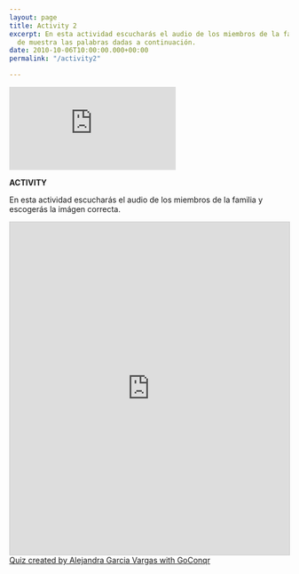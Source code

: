 ```yaml
---
layout: page
title: Activity 2
excerpt: En esta actividad escucharás el audio de los miembros de la familia y escribirás
  de muestra las palabras dadas a continuación.
date: 2010-10-06T10:00:00.000+00:00
permalink: "/activity2"

---
```

<div class="video"><iframe class="video-frame" src="https://www.youtube.com/embed/d_WQEw13TCo" title="YouTube video player" frameborder="0" allow="accelerometer; autoplay; clipboard-write; encrypted-media; gyroscope; picture-in-picture" allowfullscreen></iframe></div>

**ACTIVITY**

En esta actividad escucharás el audio de los miembros de la familia y escogerás la imágen correcta.

<iframe width='100%'  height='600px'  scrolling='yes'  src='https://www.goconqr.com/en/p/34416669-Untitled-quizzes?frame=true'  style='border: 1px solid #ccc'  allowfullscreen  webkitallowfullscreen  mozallowfullscreen  oallowfullscreen  msallowfullscreen></iframe><a href='https://www.goconqr.com/en/quiz-maker'>Quiz created by Alejandra Garcia Vargas with GoConqr</a>